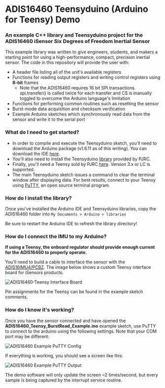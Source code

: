 # ADIS16460 Teensyduino (Arduino for Teensy) Demo
### An example C++ library and Teensyduino project for the ADIS16460 iSensor Six Degrees of Freedom Inertial Sensor

This example library was written to give engineers, students, and makers a starting point for using a high-performance, compact, precision inertial sensor. The code in this repository will provide the user with:
- A header file listing all of the unit's available registers
- Functions for reading output registers and writing control registers using **8-bit** frames
    - Note that the ADIS16460 requires 16 bit SPI transactions. spi.transfer() is called twice for each transfer and CS is manually toggled to overcome the Arduino language's limitation 
- Functions for performing common routines such as resetting the sensor
- Burst-mode data acquisition and checksum verification
- Example Arduino sketches which synchronously read data from the sensor and write it to the serial port

### What do I need to get started?

- In order to compile and execute the Teensyduino sketch, you'll need to download the Arduino package (v1.6.11 as of this writing). You can download the IDE [here](https://www.arduino.cc/en/Main/Software).
- You'll also need to install the Teensyduino [library](https://www.pjrc.com/teensy/td_download.html) provided by PJRC.
- Finally, you'll need a Teensy sold by PJRC [here](https://www.pjrc.com/store/teensy32.html). Version 3.x or LC is supported.
- The main Teensyduino sketch issues a command to clear the terminal window after displaying data. For best results, connect to your Teensy using [PuTTY](http://www.chiark.greenend.org.uk/~sgtatham/putty/download.html), an open source terminal program.

### How do I install the library?

Once you've installed the Arduino IDE and Teensyduino libraries, copy the ADIS16460 folder into `My Documents > Arduino > libraries`

Be sure to restart the Arduino IDE to refresh the library directory!

### How do I connect the IMU to my Arduino?

**If using a Teensy, the onboard regulator should provide enough current for the ADIS16460 to properly operate.**

You'll need to build a cable to interface the sensor with the [ADIS16IMU4/PCBZ](http://www.analog.com/en/design-center/evaluation-hardware-and-software/evaluation-boards-kits/EVAL-ADIS16IMU4.html#eb-overview). The image below shows a custom Teensy interface board for iSensors products.

![ADIS16460-Teensy Interface Board](https://raw.githubusercontent.com/juchong/ADIS16460-Arduino-Teensy/master/ADIS16460/images/teensy_interface.JPG)

Pin assignments for the Teensy can be found in the example sketch comments.

### How do I know it's working?

Once you have the sensor connected and have opened the **ADIS16460_Teensy_BurstRead_Example.ino** example sketch, use PuTTY to connect to the arduino using the following settings. Note that your COM port may be different:

![ADIS16460 Example PuTTY Config](https://raw.githubusercontent.com/juchong/ADIS16209-Arduino-Demo/master/setup_pictures/PuTTYConfig.PNG)

If everything is working, you should see a screen like this:

![ADIS16460 Example PuTTY Output](https://raw.githubusercontent.com/juchong/ADIS16460-Arduino-Teensy/master/ADIS16460/images/burst_demo.PNG)

The demo software will only update the screen ~2 times/second, but every sample is being captured by the interrupt service routine.

